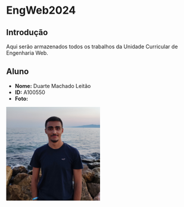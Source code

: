 # EngWeb2024

## Introdução 

Aqui serão armazenados todos os trabalhos da Unidade Curricular de Engenharia Web.

## Aluno

- **Nome:** Duarte Machado Leitão
- **ID:** A100550
- **Foto:**
<img src="duarte.jpg"  width="50%" />

